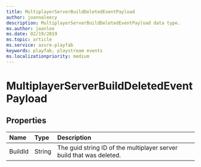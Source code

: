```yaml
---
title: MultiplayerServerBuildDeletedEventPayload
author: joannaleecy
description: MultiplayerServerBuildDeletedEventPayload data type.
ms.author: joanlee
ms.date: 02/19/2019
ms.topic: article
ms.service: azure-playfab
keywords: playfab, playstream events
ms.localizationpriority: medium
---
```


# MultiplayerServerBuildDeletedEventPayload

## Properties

|Name|Type|Description|
| :--------------------|:-------------------|:----------------------|
|BuildId|String|The guid string ID of the multiplayer server build that was deleted.|
